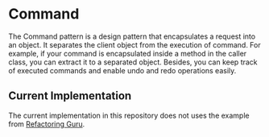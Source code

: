 # Command
The Command pattern is a design pattern that encapsulates a request into an object. It separates the client object from the execution of command. For example, if your command is encapsulated inside a method in the caller class, you can extract it to a separated object. Besides, you can keep track of executed commands and enable undo and redo operations easily.

## Current Implementation
The current implementation in this repository does not uses the example from [Refactoring Guru](http://refactoring.guru/design-patterns/factory-method).